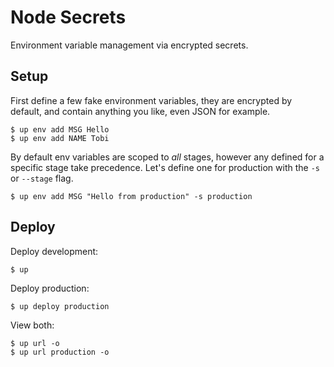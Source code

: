 
# Node Secrets

Environment variable management via encrypted secrets.

## Setup

First define a few fake environment variables, they are encrypted by default,
and contain anything you like, even JSON for example.

```
$ up env add MSG Hello
$ up env add NAME Tobi
```

By default env variables are scoped to _all_ stages, however any defined
for a specific stage take precedence. Let's define one for production with the `-s` or `--stage` flag.

```
$ up env add MSG "Hello from production" -s production
```

## Deploy

Deploy development:

```
$ up
```

Deploy production:

```
$ up deploy production
```

View both:

```
$ up url -o
$ up url production -o
```
